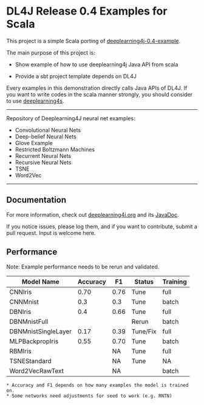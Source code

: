 DL4J Release 0.4 Examples for Scala 
=========================

 This project is a simple Scala porting of [deeplearning4j-0.4-example](https://github.com/deeplearning4j/dl4j-0.4-examples).

The main purpose of this project is:

* Show example of how to use deeplearning4j Java API from scala

* Provide a sbt project template depends on DL4J


Every examples in this demonstration directly calls Java APIs of DL4J.
If you want to write codes in the scala manner strongly,
you should consider to use [deeplearning4s](https://github.com/deeplearning4j/deeplearning4s).


---

Repository of Deeplearning4J neural net examples:

- Convolutional Neural Nets
- Deep-belief Neural Nets
- Glove Example
- Restricted Boltzmann Machines
- Recurrent Neural Nets
- Recursive Neural Nets
- TSNE
- Word2Vec

---

## Documentation
For more information, check out [deeplearning4j.org](http://deeplearning4j.org/) and its [JavaDoc](http://deeplearning4j.org/doc/).

If you notice issues, please log them, and if you want to contribute, submit a pull request. Input is welcome here.

## Performance

Note: Example performance needs to be rerun and validated.

| **Model Name**      | **Accuracy** | **F1** | **Status**   | **Training**  |
|---------------------|--------------|--------|--------------|---------------|
| CNNIris             | 0.70         | 0.76   | Tune         | full          | 
| CNNMnist            | 0.3          | 0.3    | Tune         | batch         |
| DBNIris             | 0.4          | 0.66   | Tune         | full          | 
| DBNMnistFull        |              |        | Rerun        | batch         |
| DBNMnistSingleLayer | 0.17         | 0.39   | Tune/Fix     | full          |
| MLPBackpropIris     | 0.55         | 0.70   | Tune         | batch         |
| RBMIris             |              | NA     | Tune         | full          |
| TSNEStandard        |              | NA     | Tune         | NA            |
| Word2VecRawText     |              | NA     |              | batch         |
    

    * Accuracy and F1 depends on how many examples the model is trained on.
    * Some networks need adjustments for seed to work (e.g. RNTN)
